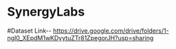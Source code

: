 # SynergyLabs
#Dataset Link-- https://drive.google.com/drive/folders/1-ngI0_XEpdM1wKDyytuZTr81ZpegorJH?usp=sharing
